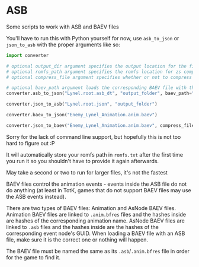 # ASB

Some scripts to work with ASB and BAEV files

You'll have to run this with Python yourself for now, use `asb_to_json` or `json_to_asb` with the proper arguments like so:

```py
import converter

# optional output_dir argument specifies the output location for the file
# optional romfs_path argument specifies the romfs location for zs compression/decompression
# optional compress_file argument specifies whether or not to compress the file with zstd

# optional baev_path argument loads the corresponding BAEV file with the ASB
converter.asb_to_json("Lynel.root.asb_dt", "output_folder", baev_path="Lynel.root.baev")

converter.json_to_asb("Lynel.root.json", "output_folder")

converter.baev_to_json("Enemy_Lynel_Animation.anim.baev")

converter.json_to_baev("Enemy_Lynel_Animation.anim.baev", compress_file=True)
```

Sorry for the lack of command line support, but hopefully this is not too hard to figure out :P

It will automatically store your romfs path in `romfs.txt` after the first time you run it so you shouldn't have to provide it again afterwards.

May take a second or two to run for larger files, it's not the fastest

BAEV files control the animation events - events inside the ASB file do not do anything (at least in TotK, games that do not support BAEV files may use the ASB events instead).

There are two types of BAEV files: Animation and AsNode BAEV files. Animation BAEV files are linked to `.anim.bfres` files and the hashes inside are hashes of the corresponding animation name. AsNode BAEV files are linked to `.asb` files and the hashes inside are the hashes of the corresponding event node's GUID. When loading a BAEV file with an ASB file, make sure it is the correct one or nothing will happen.

The BAEV file must be named the same as its `.asb`/`.anim.bfres` file in order for the game to find it.